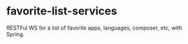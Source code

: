 # favorite-list-services
RESTFul WS for a list of favorite apps, languages, composer, etc, with Spring.
